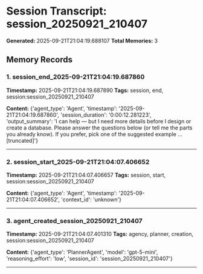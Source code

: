 # Session Transcript: session_20250921_210407

**Generated:** 2025-09-21T21:04:19.688107
**Total Memories:** 3

## Memory Records

### 1. session_end_2025-09-21T21:04:19.687860

**Timestamp:** 2025-09-21T21:04:19.687890
**Tags:** session, end, session:session_20250921_210407

**Content:** {'agent_type': 'Agent', 'timestamp': '2025-09-21T21:04:19.687860', 'session_duration': '0:00:12.281223', 'output_summary': 'I can help — but I need more details before I design or create a database. Please answer the questions below (or tell me the parts you already know). If you prefer, pick one of the suggested example ...[truncated]'}

---

### 2. session_start_2025-09-21T21:04:07.406652

**Timestamp:** 2025-09-21T21:04:07.406657
**Tags:** session, start, session:session_20250921_210407

**Content:** {'agent_type': 'Agent', 'timestamp': '2025-09-21T21:04:07.406652', 'context_id': 'unknown'}

---

### 3. agent_created_session_20250921_210407

**Timestamp:** 2025-09-21T21:04:07.401310
**Tags:** agency, planner, creation, session:session_20250921_210407

**Content:** {'agent_type': 'PlannerAgent', 'model': 'gpt-5-mini', 'reasoning_effort': 'low', 'session_id': 'session_20250921_210407'}

---

